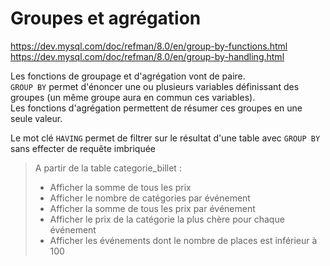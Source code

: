 # Groupes et agrégation

https://dev.mysql.com/doc/refman/8.0/en/group-by-functions.html  
https://dev.mysql.com/doc/refman/8.0/en/group-by-handling.html

Les fonctions de groupage et d'agrégation vont de paire.  
`GROUP BY` permet d'énoncer une ou plusieurs variables définissant des groupes
(un même groupe aura en commun ces variables).  
Les fonctions d'agrégation permettent de résumer ces groupes en une seule valeur.

Le mot clé `HAVING` permet de filtrer sur le résultat d'une table avec `GROUP BY` sans 
effecter de requête imbriquée

> A partir de la table categorie_billet :
> - Afficher la somme de tous les prix
> - Afficher le nombre de catégories par événement
> - Afficher la somme de tous les prix par événement
> - Afficher le prix de la catégorie la plus chère pour chaque événement
> - Afficher les événements dont le nombre de places est inférieur à 100